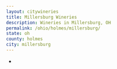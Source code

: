 ```yaml
---
layout: citywineries
title: Millersburg Wineries
description: Wineries in Millersburg, OH
permalink: /ohio/holmes/millersburg/
state: oh
county: holmes
city: millersburg
---
```

-
